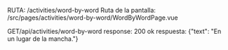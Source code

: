 RUTA: /activities/word-by-word
Ruta de la pantalla: /src/pages/activities/word-by-word/WordByWordPage.vue

GET/api/activities/word-by-word
response: 200 ok
respuesta: {"text": "En un lugar de la mancha."}